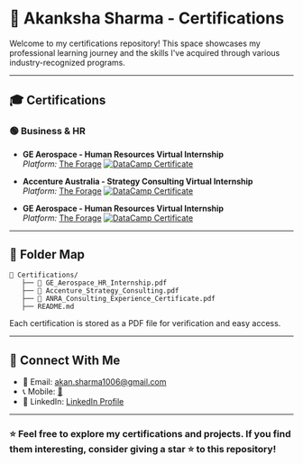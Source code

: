 # 📜 Akanksha Sharma - Certifications

Welcome to my certifications repository! This space showcases my professional learning journey and the skills I've acquired through various industry-recognized programs.

---

## 🎓 **Certifications**

### 🟢 **Business & HR**
- **GE Aerospace - Human Resources Virtual Internship**  
  *Platform:* [The Forage](https://github.com/akankshasharmahr/certificates/GE_Aerospace_HR_Internship.pdf)
   [![DataCamp Certificate](https://github.com/akankshasharmahr/certificates/thumb/GE_Aerospace_HR_Internship.jpg)](https://github.com/akankshasharmahr/certificates/GE_Aerospace_HR_Internship.pdf)

- **Accenture Australia - Strategy Consulting Virtual Internship**  
  *Platform:* [The Forage](https://github.com/akankshasharmahr/certificates/Accenture_Strategy_Consulting.pdf)
   [![DataCamp Certificate](https://github.com/akankshasharmahr/certificates/thumb/Accenture_Strategy_Consulting.jpg)](https://github.com/akankshasharmahr/certificates/Accenture_Strategy_Consulting.pdf)
  
- **GE Aerospace - Human Resources Virtual Internship**  
  *Platform:* [The Forage](https://github.com/akankshasharmahr/certificates/ANRA_Consulting_Experience_Certificate.pdf)
    [![DataCamp Certificate](https://github.com/akankshasharmahr/certificates/thumb/ANRA_Consulting_Experience_Certificate.jpg)](https://github.com/akankshasharmahr/certificates/ANRA_Consulting_Experience_Certificate.pdf)
---

## 📁 **Folder Map**
```
📂 Certifications/
   ├── 📜 GE_Aerospace_HR_Internship.pdf
   ├── 📜 Accenture_Strategy_Consulting.pdf
   ├── 📜 ANRA_Consulting_Experience_Certificate.pdf
   ├── README.md
```
Each certification is stored as a PDF file for verification and easy access.

---

## 🔗 **Connect With Me**
- 📧 Email: [akan.sharma1006@gmail.com](mailto:hirewithakanksha@gmail.com)
- 📞 Mobile: [📱](tel:+918085448328 )
- 💼 LinkedIn: [LinkedIn Profile](https://www.linkedin.com/in/akankshasharma-hr/)


---

### ⭐ Feel free to explore my certifications and projects. If you find them interesting, consider giving a star ⭐ to this repository!
